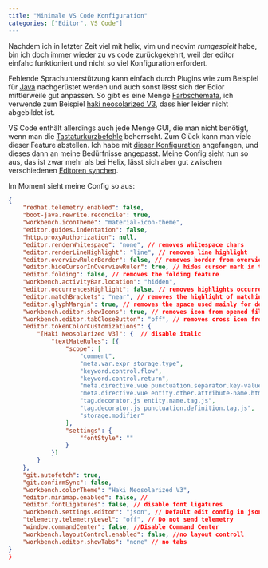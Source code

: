 ```yaml
---
title: "Minimale VS Code Konfiguration"
categories: ["Editor", VS Code"]
---
```

Nachdem ich in letzter Zeit viel mit helix, vim und neovim *rumgespielt* habe, bin ich doch immer wieder zu vs code zurückgekehrt, weil der editor einfahc funktioniert und nicht so viel Konfiguration erfordert.

Fehlende Sprachunterstützung kann einfach durch Plugins wie zum Beispiel für [Java](https://code.visualstudio.com/docs/languages/java) nachgerüstet werden und auch sonst lässt sich der Edior mittlerweile gut anpassen. So gibt es eine Menge [Farbschemata](https://vscodethemes.com/), ich verwende zum Beispiel [haki neosolarized V3](https://vscodethemes.com/e/mathstylish.tokyo-dark-themes/haki-neosolarized-v2?language=javascript), dass hier leider nicht abgebildet ist.

VS Code enthält allerdings auch jede Menge GUI, die man nicht benötigt, wenn man die [Tastaturkurzbefehle](https://code.visualstudio.com/docs/getstarted/keybindings) beherrscht. Zum Glück kann man viele dieser Feature abstellen. Ich habe mit [dieser Konfiguration](https://medium.com/@marciobarrios/minimal-user-interface-for-visual-studio-code-2ab849eb6d8e) angefangen, und dieses dann an meine Bedürfnisse angepasst. Meine Config sieht nun so aus, das ist zwar mehr als bei Helix, lässt sich aber gut zwischen verschiedenen [Editoren synchen](https://code.visualstudio.com/docs/editor/settings-sync). 

Im Moment sieht meine Config so aus: 

```json
{
    "redhat.telemetry.enabled": false,
    "boot-java.rewrite.reconcile": true,
    "workbench.iconTheme": "material-icon-theme",
    "editor.guides.indentation": false,
    "http.proxyAuthorization": null,
    "editor.renderWhitespace": "none", // removes whitespace chars
    "editor.renderLineHighlight": "line", // removes line highlight
    "editor.overviewRulerBorder": false, // removes border from overview ruler (located on the right, same position as the scrollbar)
    "editor.hideCursorInOverviewRuler": true, // hides cursor mark in the overview ruler
    "editor.folding": false, // removes the folding feature
    "workbench.activityBar.location": "hidden",
    "editor.occurrencesHighlight": false, // removes highlights occurrences (still works when you select a word)
    "editor.matchBrackets": "near", // removes the highlight of matching brackets (I use Subtle Match Brackets extension for this)
    "editor.glyphMargin": true, // removes the space used mainly for debugging indicators
    "workbench.editor.showIcons": true, // removes icon from opened files in tabs
    "workbench.editor.tabCloseButton": "off", // removes cross icon from tabs
    "editor.tokenColorCustomizations": {
        "[Haki Neosolarized V3]": {  // disable italic
            "textMateRules": [{
                "scope": [
                    "comment",
                    "meta.var.expr storage.type",
                    "keyword.control.flow",
                    "keyword.control.return",
                    "meta.directive.vue punctuation.separator.key-value.html",
                    "meta.directive.vue entity.other.attribute-name.html",
                    "tag.decorator.js entity.name.tag.js",
                    "tag.decorator.js punctuation.definition.tag.js",
                    "storage.modifier"
                ],
                "settings": {
                    "fontStyle": ""
                }
            }]
        }
    },
    "git.autofetch": true,
    "git.confirmSync": false,
    "workbench.colorTheme": "Haki Neosolarized V3",
    "editor.minimap.enabled": false, // 
    "editor.fontLigatures": false, // disable font ligatures
    "workbench.settings.editor": "json", // Default edit config in json Editor 
    "telemetry.telemetryLevel": "off", // Do not send telemetry
    "window.commandCenter": false, //Disable Command Center
    "workbench.layoutControl.enabled": false, //no layout controll 
    "workbench.editor.showTabs": "none" // no tabs
}
}
```
